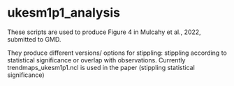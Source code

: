 # ukesm1p1_analysis

These scripts are used to produce Figure 4 in Mulcahy et al., 2022, submitted to GMD.

They produce different versions/ options for stippling: stippling according to statistical significance or overlap with observations. 
Currently trendmaps_ukesm1p1.ncl is used in the paper (stippling statistical significance)
